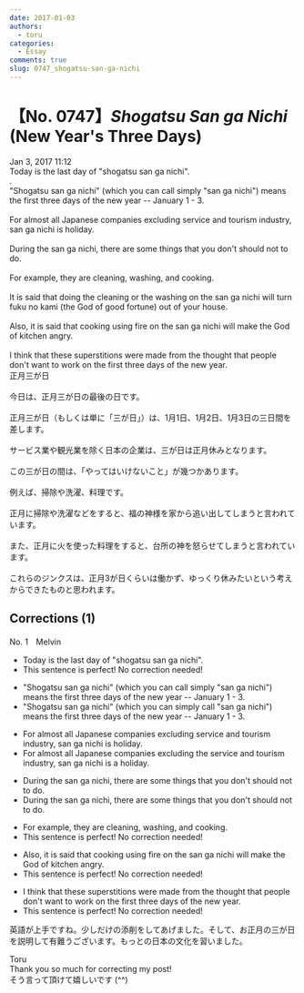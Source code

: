 ```yaml
---
date: 2017-01-03
authors:
  - toru
categories:
  - Essay
comments: true
slug: 0747_shogatsu-san-ga-nichi
---
```


# 【No. 0747】<strong><em>Shogatsu San ga Nichi</strong></em> (New Year's Three Days)
<div class="date">Jan 3, 2017 11:12</div>
<div id="post"><div id="body_show_ori">
Today is the last day of "shogatsu san ga nichi".<br/>.<br/>"Shogatsu san ga nichi" (which you can call simply "san ga nichi") means the first three days of the new year -- January 1 - 3.<br/><br/>For almost all Japanese companies excluding service and tourism industry, san ga nichi is holiday.<br/><br/>During the san ga nichi, there are some things that you don't should not to do.<br/><br/>For example, they are cleaning, washing, and cooking.<br/><br/>It is said that doing the cleaning or the washing on the san ga nichi will turn fuku no kami (the God of good fortune) out of your house.<br/><br/>Also, it is said that cooking using fire on the san ga nichi will make the God of kitchen angry.<br/><br/>I think that these superstitions were made from the thought that people don't want to work on the first three days of the new year.
</div></div>

<!-- more -->

<div id="post_ja"><div id="body_show_mo">
正月三が日<br/><br/>今日は、正月三が日の最後の日です。<br/><br/>正月三が日（もしくは単に「三が日」）は、1月1日、1月2日、1月3日の三日間を差します。<br/><br/>サービス業や観光業を除く日本の企業は、三が日は正月休みとなります。<br/><br/>この三が日の間は、「やってはいけないこと」が幾つかあります。<br/><br/>例えば、掃除や洗濯、料理です。<br/><br/>正月に掃除や洗濯などをすると、福の神様を家から追い出してしまうと言われています。<br/><br/>また、正月に火を使った料理をすると、台所の神を怒らせてしまうと言われています。<br/><br/>これらのジンクスは、正月3が日くらいは働かず、ゆっくり休みたいという考えからできたものと思われます。
</div></div>

## Corrections (1)
<div id="block"><div class="first_name"> No. 1　<span class="just_name">Melvin</span></div><div id="block2">
<ul class="correction_field">
<li class="incorrect">Today is the last day of "shogatsu san ga nichi".</li>
<li class="corrected perfect">This sentence is perfect! No correction needed!</li>
</ul>
<ul class="correction_field">
<li class="incorrect">"Shogatsu san ga nichi" (which you can call simply "san ga nichi") means the first three days of the new year -- January 1 - 3.</li>
<li class="corrected correct">
"Shogatsu san ga nichi" (which you can <span class="f_red">simply call</span> "san ga nichi") means the first three days of the new year -- January 1 - 3.
</li>
</ul>
<ul class="correction_field">
<li class="incorrect">For almost all Japanese companies excluding service and tourism industry, san ga nichi is holiday.</li>
<li class="corrected correct">
For almost all Japanese companies excluding <span class="f_blue">the</span> service and tourism industry, san ga nichi is <span class="f_blue">a</span> holiday.
</li>
</ul>
<ul class="correction_field">
<li class="incorrect">During the san ga nichi, there are some things that you don't should not to do.</li>
<li class="corrected correct">
During the san ga nichi, there are some things that you <span class="sline">don't</span> should not to do.
</li>
</ul>
<ul class="correction_field">
<li class="incorrect">For example, they are cleaning, washing, and cooking.</li>
<li class="corrected perfect">This sentence is perfect! No correction needed!</li>
</ul>
<ul class="correction_field">
<li class="incorrect">Also, it is said that cooking using fire on the san ga nichi will make the God of kitchen angry.</li>
<li class="corrected perfect">This sentence is perfect! No correction needed!</li>
</ul>
<ul class="correction_field">
<li class="incorrect">I think that these superstitions were made from the thought that people don't want to work on the first three days of the new year.</li>
<li class="corrected perfect">This sentence is perfect! No correction needed!</li>
</ul>
<p class="comment_small">
 英語が上手ですね。少しだけの添削をしてあげました。そして、お正月の三が日を説明して有難うございます。もっとの日本の文化を習いました。
</p>

</div><div class="name"><span class="just_name">Toru</span><br>
Thank you so much for correcting my post!<br/>そう言って頂けて嬉しいです (^^)
</div>
</div>
